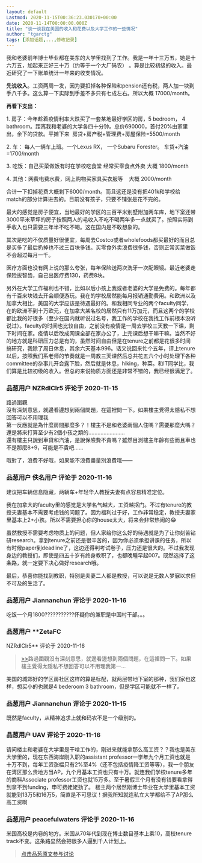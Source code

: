 ```yaml
---
layout: default
Lastmod: 2020-11-15T00:36:23.030170+00:00
date: 2020-11-14T00:00:00.000Z
title: "谈一谈我在美国的收入和花费以及大学工作的一些情况"
author: "tgarctg"
tags: [添加话题,...,修改记录]
---
```


我和老婆前年博士毕业都在美东的大学里找到了工作。我是一年十三万五，她是十六万五，加起来正好三十万（约等于一个大厂码农） 。算是比较初级的收入。最近研究了一下账单统计一年来的收支情况。  
  
**先说收入**。工资两周一发，因为要扣掉各种保险和pension还有税，两人加一块到手八千多。这么算一下实际到手差不多只有七成左右。所以大概 17000/month。  
  
**再看下支出：**  
  
1\. 房子：今年趁着疫情利率大跌买了一套某地最好学区的房，5 bedroom， 4 bathroom。距离我和老婆的大学各四十分钟。总价690000，首付20%由家里出，余下的贷款。平摊下来  房贷+房产税+管理费+房屋保险=5500/month  
  
2\. 车： 每人一辆车上班。一个Lexus RX， 一个Subaru Forester。 车贷+汽油=1700/month  
  
3\. 吃饭：自己买菜做饭有时在学校吃食堂 经常买零食点外卖 大概 1800/month  
  
4\. 其他：网费电费水费，网上购物买家具买衣服等    大概 2000/month  
  
合计一下扣掉花费大概剩下6000/month。而且这还是没有把401k和学校给match的部分计算进去的。目前没有孩子，只要不铺张是花不完的。  
  
最大的感觉是房子便宜，当地最好的学区的三百平米别墅附加两车库，地下室还带3000平米草坪的房子按照两人的毛收入不吃不喝两年多一点就买了。按照实际到手收入也只需要三年半不吃不喝。这在国内是不敢想象的。  
  
其次是吃的不仅质量好很便宜，每周去Costco或者wholefoods都买最好的而且总是买多了最后扔掉也不过三百块多钱。买零食外卖浪费很多钱，否则正常买菜做饭不会超过每月一千。  
  
医疗方面也没有网上说的那么夸张，每年保险送两次洗牙一次配眼镜。最近老婆走保险拔智齿，自己出医疗费130，药费8块。  
  
另外在大学工作福利也不错，比如以后小孩上我或者老婆的大学是免费的。每年都有千百来块钱去开会顺便游玩。我在的学校居然能每月报销通勤费用。和欧洲以及加拿大相比，美国的大学应该是待遇最好的。和我相同专业的两个faculty同学，在的欧洲不到十万欧元，在加拿大某名校的居然只有11万加元，而且这两个的学校都比我的好很多（至少在国内就听说过名号，我工作的学校在我找工作前根本没听说过）。faculty的时间也比较自由，之前没有疫情是一周去学校三天教一下课，剩下时间在家。疫情以后改成网课全部在家办公了，上完课后想干嘛干嘛。当然不好的地方就是科研压力总是有的，虽然时间自由但是在tenure之前都是花很多时间搞研究，我除了周日休息，其余六天基本996。话又说回来忙个五年，评上tenure以后，按照我们系老师的节奏就是一周教三天课然后总共花五六个小时处理下各种committee的杂事儿开会露下脸，然后就是休息，hiking，种菜。和IT同学比，我们算是比较初级的收入。但总的来说物质方面还是非常不错的，我已经很满足了。

            
### 品葱用户 **NZRdlClr5** 评论于 2020-11-15
        
路過圍觀  
沒有深刻意思，就邊看邊想到兩個問題，在這裡問一下。如果樓主覺得太隱私不想回答可以不用理我  
第一反應就是為什麼房間那麼多？！樓主不是和老婆兩個人住嗎？需要那麼大嗎？還是將來打算至少有2個小孩之類的……………………  
還有樓主只說到車貸和汽油，是說保險費不貴嗎？雖然目測樓主年齡有些而且車也不是那麼8+9，可能是不貴吧……  
  
哦對了，浪費不好哦，如果能不浪費盡量別浪費哦——
        


            
### 品葱用户 **佚名用户** 评论于 2020-11-16
        
建议把车辆信息隐藏，两辆车+年轻华人教授夫妻有点容易精准定位。  
  
我在加拿大的faculty里的感觉是大学名气越大，工资越抠门。不过有tenure的教授夫妻基本不需要考虑钱的问题了。因为福利过于好，工作非常稳定，教授夫妻家里基本上2+小孩。所以不需要担心你的house太大，将来会非常热闹的😂  
  
虽然教授不需要考虑物质上的问题，但人家给你这么好的待遇就是为了让你刻苦钻研research。拿到tenure之前还是很辛苦的，因为你必须承担讲课的任务，所以有时候paper到deadline了，这边还得判考试卷子，压力还是很大的。不过我发现身边的教授们，即使是四五十岁有终身教职了，也都晚睡早起007。既然选择了这条路，就一定要下决心做好research哦。  
  
最后，恭喜你能找到教职，特别是夫妻二人都是教授，可以说是无数人梦寐以求但不可及的生活了。
        


            
### 品葱用户 **Jiannanchun** 评论于 2020-11-16
        
吃饭一个月1800???????????怀疑你的兼职是中国村干部。。。
        


            
### 品葱用户 **ZetaFC 
NZRdlClr5** 评论于 2020-11-16
        
> [\>>]( "/article/item_id-545019#")路過圍觀沒有深刻意思，就邊看邊想到兩個問題，在這裡問一下。如果樓主覺得太隱私不想回答可以不用理我第一...

  
  
美国的城郊好的学区房社区这样的算是标配，就两层带地下室的那种，我们家也这样，想买小的也就是4 bederoom 3 bathroom，但是学区可能就不一样了。
        


            
### 品葱用户 **Jiannanchun** 评论于 2020-11-15
        
既然是faculty，从精神追求上就和码农不是一个级别的。
        


            
### 品葱用户 **UAV** 评论于 2020-11-16
        
请问楼主和老婆在大学里是干啥工作的，刚进来就能拿那么高工资？？我也是美东大学里的，现在东西海岸刚入职的assistant professor一学年九个月工资也就是十万不到，每年工资涨幅只有2%至4%（还不包括疫情降工资等等），我一个朋友在湾区那么贵地方当AP，九个月基本工资也只有十万。就连我们学校tenure多年的商科Associate professor工资也就15万多。至于暑假三个月有没有钱要看拿得到拿不到funding，申可费姥姥劲了。 楼主两个居然刚博士毕业在大学里基本工资就能到13万5和16万5，简直是不可思议！据我所知就连私立大学都给不了AP那么高工资啊
        


            
### 品葱用户 **peacefulwaters** 评论于 2020-11-16
        
米国高校是内卷的地方。米国从70年代到现在博士数目基本上乘10，高校tenure track不变。这条路显然会把很多人逼到千人计划上。
        






> [点击品葱原文参与讨论](https://pincong.rocks/article/26362)

